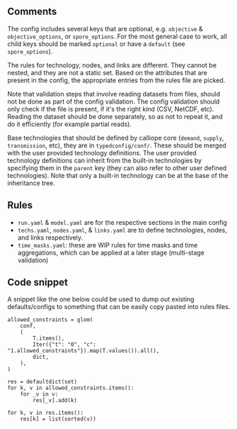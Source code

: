 ## Comments

The config includes several keys that are optional, e.g. `objective` &
`objective_options`, or `spore_options`.  For the most general case to
work, all child keys should be marked `optional` or have a `default`
(see `spore_options`).

The rules for technology, nodes, and links are different.  They cannot
be nested, and they are not a static set.  Based on the attributes
that are present in the config, the appropriate entries from the rules
file are picked.

Note that validation steps that involve reading datasets from files,
should not be done as part of the config validation.  The config
validation should only check if the file is present, if it's the right
kind (CSV, NetCDF, etc).  Reading the dataset should be done
separately, so as not to repeat it, and do it efficiently (for example
partial reads).

Base technologies that should be defined by calliope core (`demand`,
`supply`, `transmission`, etc), they are in `typedconfig/conf/`.
These should be merged with the user provided technology definitions.
The user provided technology definitions can inherit from the built-in
technologies by specifying them in the `parent` key (they can also
refer to other user defined technologies).  Note that only a built-in
technology can be at the base of the inheritance tree.

## Rules

- `run.yaml` & `model.yaml` are for the respective sections in the
  main config
- `techs.yaml`, `nodes.yaml`, & `links.yaml` are to define
  technologies, nodes, and links respectively.
- `time_masks.yaml`: these are WIP rules for time masks and time
  aggregations, which can be applied at a later stage (multi-stage
  validation)

## Code snippet

A snippet like the one below could be used to dump out existing
defaults/configs to something that can be easily copy pasted into
rules files.

```
allowed_constraints = glom(
    conf,
    (
        T.items(),
        Iter({"t": "0", "c": "1.allowed_constraints"}).map(T.values()).all(),
        dict,
    ),
)

res = defaultdict(set)
for k, v in allowed_constraints.items():
    for _v in v:
        res[_v].add(k)

for k, v in res.items():
    res[k] = list(sorted(v))

```
